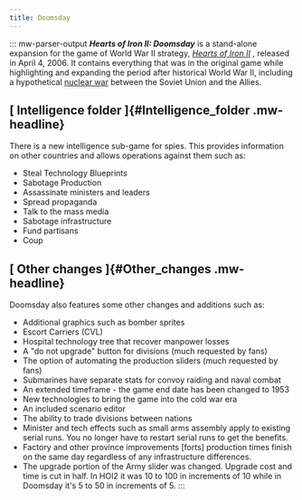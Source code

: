 ```yaml
---
title: Doomsday
---
```


::: mw-parser-output
**_Hearts of Iron II: Doomsday_** is a stand-alone expansion for the
game of World War II strategy, _[Hearts of Iron II](/wiki/HoI2 "HoI2")_
, released in April 4, 2006. It contains everything that was in the
original game while highlighting and expanding the period after
historical World War II, including a hypothetical [nuclear
war](/wiki/Nuclear_Weapons "Nuclear Weapons") between the Soviet Union
and the Allies.

## [ Intelligence folder ]{#Intelligence_folder .mw-headline}

There is a new intelligence sub-game for spies. This provides
information on other countries and allows operations against them such
as:

- Steal Technology Blueprints
- Sabotage Production
- Assassinate ministers and leaders
- Spread propaganda
- Talk to the mass media
- Sabotage infrastructure
- Fund partisans
- Coup

## [ Other changes ]{#Other_changes .mw-headline}

Doomsday also features some other changes and additions such as:

- Additional graphics such as bomber sprites
- Escort Carriers (CVL)
- Hospital technology tree that recover manpower losses
- A \"do not upgrade\" button for divisions (much requested by fans)
- The option of automating the production sliders (much requested by
  fans)
- Submarines have separate stats for convoy raiding and naval combat
- An extended timeframe - the game end date has been changed to 1953
- New technologies to bring the game into the cold war era
- An included scenario editor
- The ability to trade divisions between nations
- Minister and tech effects such as small arms assembly apply to
  existing serial runs. You no longer have to restart serial runs to
  get the benefits.
- Factory and other province improvements \[forts\] production times
  finish on the same day regardless of any infrastructure differences.
- The upgrade portion of the Army slider was changed. Upgrade cost and
  time is cut in half. In HOI2 it was 10 to 100 in increments of 10
  while in Doomsday it\'s 5 to 50 in increments of 5.
  :::
